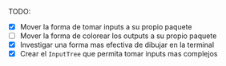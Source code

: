 TODO:

* [x] Mover la forma de tomar inputs a su propio paquete
* [ ] Mover la forma de colorear los outputs a su propio paquete
* [x] Investigar una forma mas efectiva de dibujar en la terminal
* [x] Crear el `InputTree` que permita tomar inputs mas complejos
